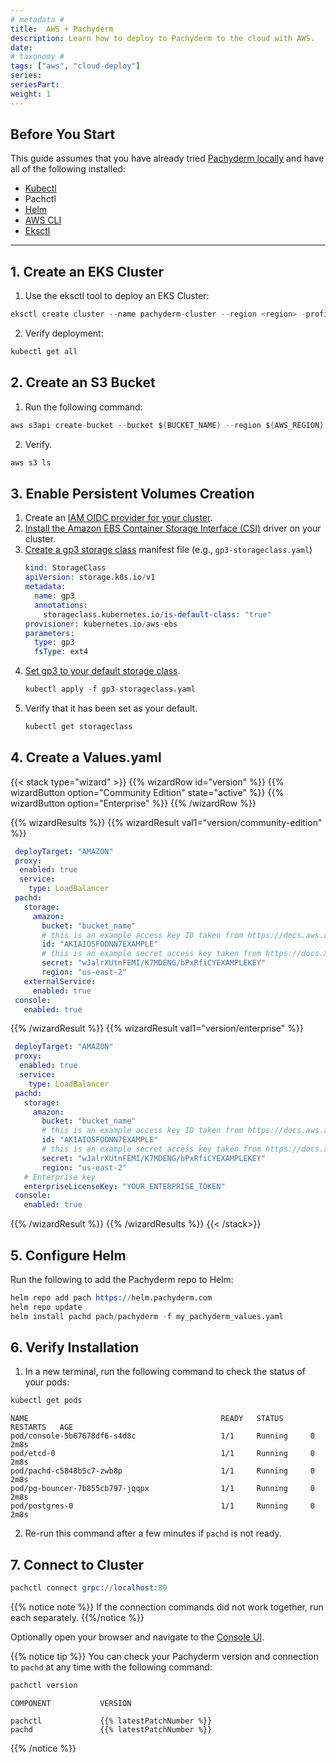 ```yaml
---
# metadata # 
title:  AWS + Pachyderm
description: Learn how to deploy to Pachyderm to the cloud with AWS.
date: 
# taxonomy #
tags: ["aws", "cloud-deploy"]
series:
seriesPart:
weight: 1
---
```


## Before You Start 

This guide assumes that you have already tried [Pachyderm locally](../../local-deploy/) and have all of the following installed:

- [Kubectl](https://kubernetes.io/docs/tasks/tools/) 
- Pachctl 
- [Helm](https://helm.sh/docs/intro/install/)
- [AWS CLI](https://docs.aws.amazon.com/cli/latest/userguide/getting-started-install.html)
- [Eksctl](https://docs.aws.amazon.com/eks/latest/userguide/eksctl.html)

---

## 1. Create an EKS Cluster 

1. Use the eksctl tool to deploy an EKS Cluster:
```s
eksctl create cluster --name pachyderm-cluster --region <region> -profile <your named profile>
```
2. Verify deployment: 
```s
kubectl get all
```

## 2. Create an S3 Bucket

1. Run the following command:
```s
aws s3api create-bucket --bucket ${BUCKET_NAME} --region ${AWS_REGION}
```
2. Verify. 
```s
aws s3 ls
```

## 3. Enable Persistent Volumes Creation 

1. Create an [IAM OIDC provider for your cluster](https://docs.aws.amazon.com/eks/latest/userguide/enable-iam-roles-for-service-accounts.html). 
2. [Install the Amazon EBS Container Storage Interface (CSI)](https://docs.aws.amazon.com/eks/latest/userguide/managing-ebs-csi.html) driver on your cluster.
3. [Create a gp3 storage class](https://docs.aws.amazon.com/eks/latest/userguide/storage-classes.html) manifest file (e.g., `gp3-storageclass.yaml`)
   ```s
   kind: StorageClass
   apiVersion: storage.k8s.io/v1
   metadata:
     name: gp3
     annotations:
       storageclass.kubernetes.io/is-default-class: "true"
   provisioner: kubernetes.io/aws-ebs
   parameters:
     type: gp3
     fsType: ext4

   ```
4. [Set gp3 to your default storage class](https://kubernetes.io/docs/tasks/administer-cluster/change-default-storage-class/). 
   ```s
   kubectl apply -f gp3-storageclass.yaml
   ```
5. Verify that it has been set as your default.
   ```s
   kubectl get storageclass
   ```

## 4. Create a Values.yaml

{{< stack type="wizard" >}}
{{% wizardRow id="version" %}}
{{% wizardButton option="Community Edition" state="active" %}}
{{% wizardButton option="Enterprise" %}}
{{% /wizardRow %}}

{{% wizardResults %}}
{{% wizardResult val1="version/community-edition" %}}
```yaml
 deployTarget: "AMAZON"
 proxy:
  enabled: true
  service:
    type: LoadBalancer
 pachd:
   storage:
     amazon:
       bucket: "bucket_name"      
       # this is an example access key ID taken from https://docs.aws.amazon.com/IAM/latest/UserGuide/id_credentials_access-keys.html (AWS Credentials)
       id: "AKIAIOSFODNN7EXAMPLE"                
       # this is an example secret access key taken from https://docs.aws.amazon.com/IAM/latest/UserGuide/id_credentials_access-keys.html  (AWS Credentials)          
       secret: "wJalrXUtnFEMI/K7MDENG/bPxRfiCYEXAMPLEKEY"
       region: "us-east-2"
   externalService:
     enabled: true
 console:
   enabled: true
```
{{% /wizardResult %}}
{{% wizardResult val1="version/enterprise" %}}
```yaml
 deployTarget: "AMAZON"
 proxy:
  enabled: true
  service:
    type: LoadBalancer
 pachd:
   storage:
     amazon:
       bucket: "bucket_name"                
       # this is an example access key ID taken from https://docs.aws.amazon.com/IAM/latest/UserGuide/id_credentials_access-keys.html (AWS Credentials)
       id: "AKIAIOSFODNN7EXAMPLE"                
       # this is an example secret access key taken from https://docs.aws.amazon.com/IAM/latest/UserGuide/id_credentials_access-keys.html  (AWS Credentials)          
       secret: "wJalrXUtnFEMI/K7MDENG/bPxRfiCYEXAMPLEKEY"
       region: "us-east-2"
   # Enterprise key 
   enterpriseLicenseKey: "YOUR_ENTERPRISE_TOKEN"
 console:
   enabled: true
```
{{% /wizardResult %}}
{{% /wizardResults %}}
{{< /stack>}}

## 5. Configure Helm

Run the following to add the Pachyderm repo to Helm:
```s
helm repo add pach https://helm.pachyderm.com
helm repo update
helm install pachd pach/pachyderm -f my_pachyderm_values.yaml 
```
## 6. Verify Installation 

1. In a new terminal, run the following command to check the status of your pods:
 ```s
 kubectl get pods
 ```
 ```
 NAME                                           READY   STATUS      RESTARTS   AGE
pod/console-5b67678df6-s4d8c                   1/1     Running     0          2m8s
pod/etcd-0                                     1/1     Running     0          2m8s
pod/pachd-c5848b5c7-zwb8p                      1/1     Running     0          2m8s
pod/pg-bouncer-7b855cb797-jqqpx                1/1     Running     0          2m8s
pod/postgres-0                                 1/1     Running     0          2m8s
 ```
2. Re-run this command after a few minutes if `pachd` is not ready.

## 7. Connect to Cluster

```s
pachctl connect grpc://localhost:80 
```
{{% notice note %}}
If the connection commands did not work together, run each separately.
{{%/notice %}}

Optionally open your browser and navigate to the [Console UI](http://localhost:4000).

{{% notice tip %}}
You can check your Pachyderm version and connection to `pachd` at any time with the following command:
   ```s
   pachctl version
   ```
   ```
   COMPONENT           VERSION  

   pachctl             {{% latestPatchNumber %}}  
   pachd               {{% latestPatchNumber %}}  
   ```
{{% /notice %}}
